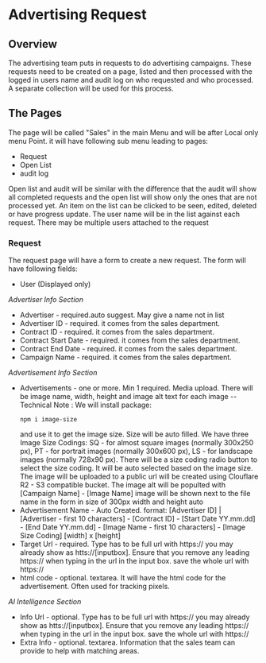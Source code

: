 # Advertising Request

## Overview
The advertising team puts in requests to do advertising campaigns. These requests need to be created on a page, listed and then processed with the logged in users name and audit log on who requested and who processed.
A separate collection will be used for this process.

## The Pages
The page will be called "Sales" in the main Menu and will be after Local only menu Point.
it will have following sub menu leading to pages:
- Request
- Open List
- audit log

Open list and audit will be similar with the difference that the audit will show all completed requests and the open list will show only the ones that are not processed yet.
An item on the list can be clicked to be seen, edited, deleted or have progress update. The user name will be in the list against each request. There may be multiple users attached to the request

### Request
The request page will have a form to create a new request. The form will have following fields:
- User (Displayed only)

*Advertiser Info Section*
- Advertiser - required.auto suggest. May give a name not in list
- Advertiser ID - required. it comes from the sales department.
- Contract ID - required. it comes from the sales department.
- Contract Start Date - required. it comes from the sales department.
- Contract End Date - required. it comes from the sales department.
- Campaign Name - required. it comes from the sales department.

*Advertisement Info Section*
- Advertisements - one or more. Min 1 required. Media upload. There will be image name, width, height and image alt text for each image
  -- Technical Note : We will install package:
  ```
  npm i image-size
  ```
  and use it to get the image size. Size will be auto filled.
  We have three Image Size Codings: SQ - for almost square images (normally 300x250 px), PT - for portrait images (normally 300x600 px), LS - for landscape images (normally 728x90 px). There will be a size coding radio button to select the size coding. It will be auto selected based on the image size.
  The image will be uploaded to a public url will be created using Clouflare R2 - S3 compatible bucket.
  The image alt will be populted with [Campaign Name] - [Image Name]
  image will be shown next to the file name in the form in size of 300px width and height auto
- Advertisement Name - Auto Created. format: [Advertiser ID] | [Advertiser - first 10 characters] - [Contract ID] - [Start Date YY.mm.dd] - [End Date YY.mm.dd] - [Image Name - first 10 characters] - [Image Size Coding] [width] x [height]
- Target Url - required. Type has to be full url with https:// you may already show as htts://[inputbox]. Ensure that you remove any leading https:// when typing in the url in the input box. save the whole url with https://
- html code - optional. textarea. It will have the html code for the advertisement. Often used for tracking pixels.

*AI Intelligence Section*
- Info Url - optional. Type has to be full url with https:// you may already show as htts://[inputbox]. Ensure that you remove any leading https:// when typing in the url in the input box. save the whole url with https://
- Extra Info - optional. textarea. Information that the sales team can provide to help with matching areas.



## 


